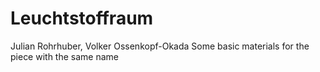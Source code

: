 # Leuchtstoffraum
Julian Rohrhuber, Volker Ossenkopf-Okada
Some basic materials for the piece with the same name
